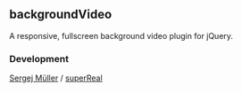 ## backgroundVideo ##
A responsive, fullscreen background video plugin for jQuery.


### Development
[Sergej Müller](https://github.com/sergejmueller) / [superReal](http://superreal.de)
